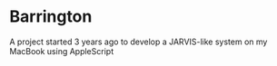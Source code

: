 # Barrington
A project started 3 years ago to develop a JARVIS-like system on my MacBook using AppleScript
